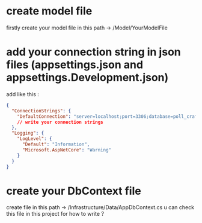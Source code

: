 # create model file
firstly create your model file in this path -> /Model/YourModelFile

# add your connection string in json files (appsettings.json and appsettings.Development.json)
add like this : 
```json
{
  "ConnectionStrings": {
    "DefaultConnection": "server=localhost;port=3306;database=poll_craft;user=yuncemaz;password=53231323;"
    // write your connection strings
  },
  "Logging": {
    "LogLevel": {
      "Default": "Information",
      "Microsoft.AspNetCore": "Warning"
    }
  }
}
```

# create your DbContext file
create file in this path -> /Infrastructure/Data/AppDbContext.cs
u can check this file in this project for how to write ? 